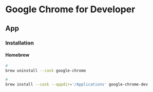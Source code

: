 # Google Chrome for Developer

## App

### Installation

#### Homebrew

```sh
#
brew uninstall --cask google-chrome

#
brew install --cask --appdir='/Applications' google-chrome-dev
```
